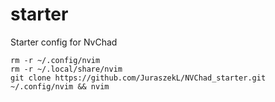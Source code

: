 # starter
Starter config for NvChad

```console
rm -r ~/.config/nvim
rm -r ~/.local/share/nvim
git clone https://github.com/JuraszekL/NVChad_starter.git ~/.config/nvim && nvim
```

